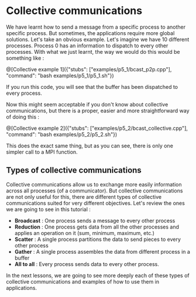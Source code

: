 # Collective communications

We have learnt how to send a message from a specific process to another specific process. But sometimes, the applications require more global solutions. Let's take an obvious example. Let's imagine we have 10 different processes. Process 0 has an information to dispatch to every other processes. With what we just learnt, the way we would do this would be something like :

@[Collective example 1]({"stubs": ["examples/p5_1/bcast_p2p.cpp"], "command": "bash examples/p5_1/p5_1.sh"})

If you run this code, you will see that the buffer has been dispatched to every process.

Now this might seem acceptable if you don't know about collective communications, but there is a proper, easier and more straightforward way of doing this :

@[Collective example 2]({"stubs": ["examples/p5_2/bcast_collective.cpp"], "command": "bash examples/p5_2/p5_2.sh"})

This does the exact same thing, but as you can see, there is only one simpler call to a MPI function.

## Types of collective communications

Collective communications allow us to exchange more easily information across all processes (of a communicator). But collective communications are not only useful for this, there are different types of collective communications suited for very different objectives. Let's review the ones we are going to see in this tutorial :

* **Broadcast** : One process sends a message to every other process
* **Reduction** : One process gets data from all the other processes and applies an operation on it (sum, minimum, maximum, etc.)
* **Scatter** : A single process partitions the data to send pieces to every other process
* **Gather**  : A single process assembles the data from different process in a buffer
* **All to all** : Every process sends data to every other process.

In the next lessons, we are going to see more deeply each of these types of collective communications and examples of how to use them in applications.